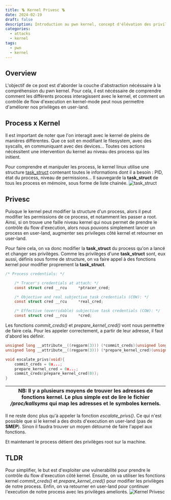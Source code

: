 ```yaml
---
title: 🪜 Kernel Privesc 🪜
date: 2024-02-19
draft: false
description: Introduction au pwn kernel, concept d'élévation des privilèges d'un process.
categories:
  - attacks
  - kernel
tags:
  - pwn
  - kernel
---
```

## Overview

L'objectif de ce post est d'aborder la couche d'abstraction nécéssaire à la compréhension du pwn kernel.
Pour cela, il est nécéssaire de comprendre comment les différents process interagissent avec le kernel, et comment un contrôle de flow d'execution en kernel-mode peut nous permettre d'améliorer nos privilèges en user-land.
## Process x Kernel
Il est important de noter que l'on interagit avec le kernel de pleins de manières différentes. Que ce soit en modifiant le filesystem, avec des syscalls, en communiquant avec des devices...
Toutes ces actions nécéssitent une intervention du kernel au niveau des process qui les initient.

Pour comprendre et manipuler les process, le kernel linux utilise une structure [task_struct](https://github.com/torvalds/linux/blob/master/include/linux/sched.h#L748) contenant toutes le informations dont il a besoin : PID, état du process, niveau de permissions...
Il sauvegarde la **task_struct** de tous les process en mémoire, sous forme de liste chainée.
![task_struct](/MyLittlePwney/images/task_struct.png)
## Privesc
Puisque le kernel peut modifier la structure d'un process, alors il peut modifier les permissions de ce process, et notamment les passer a root.
Ainsi, si on trouve une faille niveau kernel qui nous permet de prendre le contrôle du flow d'execution, alors nous pouvons simplement lancer un process en user-land, augmenter ses privileges côté kernel et retourner en user-land.

Pour faire cela, on va donc modifier la **task_struct** du process qu'on a lancé et changer ses privilèges. Comme les privilèges d'une **task_struct** sont, eux aussi, définis sous forme de structure, on va faire appel à des fonctions kernel pour modifier proprement la **task_struct**.
```c title:/linux/sched.h#L1062
/* Process credentials: */

	/* Tracer's credentials at attach: */
	const struct cred __rcu		*ptracer_cred;

	/* Objective and real subjective task credentials (COW): */
	const struct cred __rcu		*real_cred;

	/* Effective (overridable) subjective task credentials (COW): */
	const struct cred __rcu		*cred;

```

Les fonctions *commit_creds()* et *prepare_kernel_cred()* vont nous permettre de faire cela.
Pour les appeler correctement, a partir de leur adresse, il faut d'abord les définir.

```c title:exploit.c
unsigned long __attribute__((regparm(3))) (*commit_creds)(unsigned long cred);
unsigned long __attribute__((regparm(3))) (*prepare_kernel_cred)(unsigned long cred);

void escalate_privs(void){
	commit_creds = 0x...;
	prepare_kernel_cred = 0x...;
	commit_creds(prepare_kernel_cred(0));
}
```

| NB: Il y a plusieurs moyens de trouver les adresses de fonctions kernel. Le plus simple est de lire le fichier */proc/kallsyms* qui map les adresses et le symboles kernels. |
| --- |

II ne reste donc plus qu'à appeler la fonction *escalate_privs()*. Ce qui n'est possible que si le kernel a des droits d'execution en user-land (pas de **SMEP**). Sinon il faudra trouver un moyen détourné de faire l'appel aux fonctions.

Et maintenant le process détient des privilèges root sur la machine.

## TLDR
Pour simplifier, le but est d'exploiter une vulnerabilité pour prendre le contrôle du flow d'execution côté kernel. Ensuite, on va utiliser les fonctions kernel *commit_creds()* et *prepare_kernel_cred()* pour modifier les privilèges de notre process. Enfin, on va retourner en user-land pour continuer l'execution de notre process avec les privilèges ameliorés.
![Kernel Privesc](/MyLittlePwney/images/kernel_privesc.png)